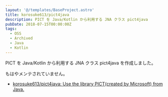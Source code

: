 ```yaml
---
layout: '@/templates/BaseProject.astro'
title: korosuke613/pict4java
description: PICT を Java/Kotlin から利用する JNA クラス pict4java 
pubDate: 2018-07-15T00:00:00Z
tags:
  - OSS
  - Archived
  - Java
  - Kotlin
---
```


PICT を Java/Kotlin から利用する JNA クラス pict4java を作成しました。

もはやメンテされていません。

- [korosuke613/pict4java: Use the library PICT(created by Microsoft) from Java.](https://github.com/korosuke613/pict4java)
